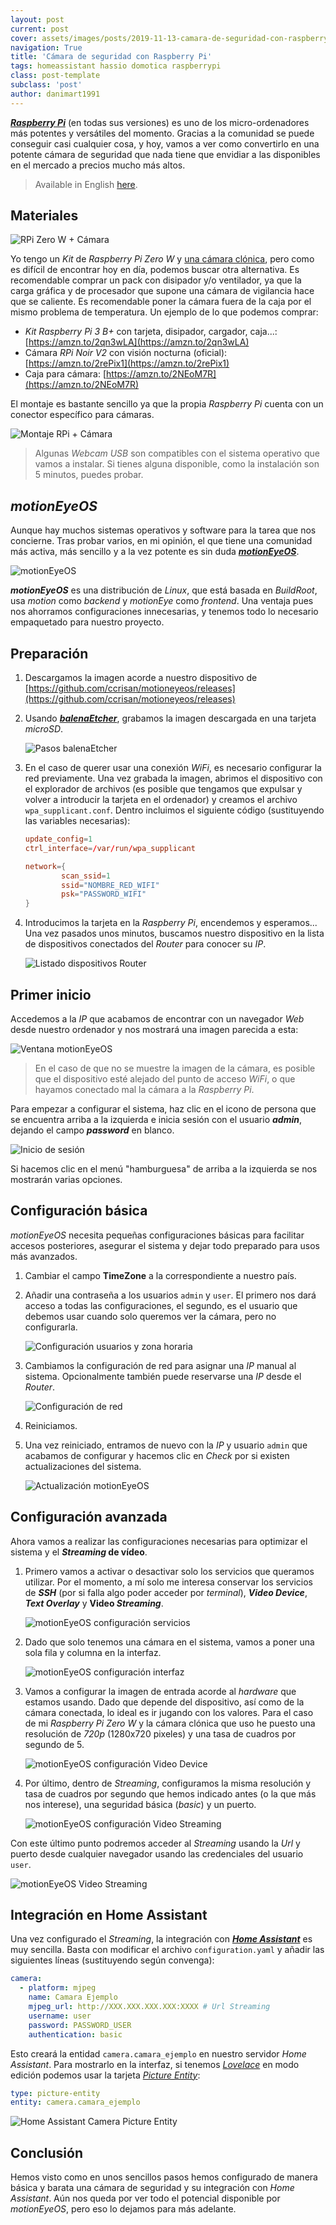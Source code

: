```yaml
---
layout: post
current: post
cover: assets/images/posts/2019-11-13-camara-de-seguridad-con-raspberry-pi/header.jpg
navigation: True
title: 'Cámara de seguridad con Raspberry Pi'
tags: homeassistant hassio domotica raspberrypi
class: post-template
subclass: 'post'
author: danimart1991
---
```


[***Raspberry Pi***](https://www.raspberrypi.org/) (en todas sus versiones) es uno de los micro-ordenadores más potentes y versátiles del momento. Gracias a la comunidad se puede conseguir casi cualquier cosa, y hoy, vamos a ver como convertirlo en una potente cámara de seguridad que nada tiene que envidiar a las disponibles en el mercado a precios mucho más altos.

> Available in English [here](https://www.danielmartingonzalez.com/security-camera-with-raspberry-pi/).

## Materiales

![RPi Zero W + Cámara](/assets/images/posts/2019-11-13-camara-de-seguridad-con-raspberry-pi/image01.jpg)

Yo tengo un *Kit* de *Raspberry Pi Zero W* y [una cámara clónica](https://amzn.to/2WLRpEi), pero como es difícil de encontrar hoy en día, podemos buscar otra alternativa. Es recomendable comprar un pack con disipador y/o ventilador, ya que la carga gráfica y de procesador que supone una cámara de vigilancia hace que se caliente. Es recomendable poner la cámara fuera de la caja por el mismo problema de temperatura. Un ejemplo de lo que podemos comprar:

- *Kit Raspberry Pi 3 B+* con tarjeta, disipador, cargador, caja...: [https://amzn.to/2qn3wLA](https://amzn.to/2qn3wLA)
- Cámara *RPi Noir V2* con visión nocturna (oficial): [https://amzn.to/2rePix1](https://amzn.to/2rePix1)
- Caja para cámara: [https://amzn.to/2NEoM7R](https://amzn.to/2NEoM7R)

El montaje es bastante sencillo ya que la propia *Raspberry Pi* cuenta con un conector específico para cámaras.

![Montaje RPi + Cámara](/assets/images/posts/2019-11-13-camara-de-seguridad-con-raspberry-pi/image02.jpg)

> Algunas *Webcam USB* son compatibles con el sistema operativo que vamos a instalar. Si tienes alguna disponible, como la instalación son 5 minutos, puedes probar.

## *motionEyeOS*

Aunque hay muchos sistemas operativos y software para la tarea que nos concierne. Tras probar varios, en mi opinión, el que tiene una comunidad más activa, más sencillo y a la vez potente es sin duda [***motionEyeOS***](https://github.com/ccrisan/motioneyeos).

![motionEyeOS](/assets/images/posts/2019-11-13-camara-de-seguridad-con-raspberry-pi/image03.jpg)

***motionEyeOS*** es una distribución de *Linux*, que está basada en *BuildRoot*, usa *motion* como *backend* y *motionEye* como *frontend*. Una ventaja pues nos ahorramos configuraciones innecesarias, y tenemos todo lo necesario empaquetado para nuestro proyecto.

## Preparación

1. Descargamos la imagen acorde a nuestro dispositivo de [https://github.com/ccrisan/motioneyeos/releases](https://github.com/ccrisan/motioneyeos/releases)

2. Usando [***balenaEtcher***](https://www.balena.io/etcher/), grabamos la imagen descargada en una tarjeta *microSD*.

    ![Pasos balenaEtcher](/assets/images/posts/2019-11-13-camara-de-seguridad-con-raspberry-pi/image04.gif)

3. En el caso de querer usar una conexión *WiFi*, es necesario configurar la red previamente. Una vez grabada la imagen, abrimos el dispositivo con el explorador de archivos (es posible que tengamos que expulsar y volver a introducir la tarjeta en el ordenador) y creamos el archivo `wpa_supplicant.conf`. Dentro incluimos el siguiente código (sustituyendo las variables necesarias):

    ```conf
    update_config=1
    ctrl_interface=/var/run/wpa_supplicant

    network={
            scan_ssid=1
            ssid="NOMBRE_RED_WIFI"
            psk="PASSWORD_WIFI"
    }
    ```

4. Introducimos la tarjeta en la *Raspberry Pi*, encendemos y esperamos... Una vez pasados unos minutos, buscamos nuestro dispositivo en la lista de dispositivos conectados del *Router* para conocer su *IP*.

    ![Listado dispositivos Router](/assets/images/posts/2019-11-13-camara-de-seguridad-con-raspberry-pi/image05.jpg)

## Primer inicio

Accedemos a la *IP* que acabamos de encontrar con un navegador *Web* desde nuestro ordenador y nos mostrará una imagen parecida a esta:

![Ventana motionEyeOS](/assets/images/posts/2019-11-13-camara-de-seguridad-con-raspberry-pi/image06.jpg)

> En el caso de que no se muestre la imagen de la cámara, es posible que el dispositivo esté alejado del punto de acceso *WiFi*, o que hayamos conectado mal la cámara a la *Raspberry Pi*.

Para empezar a configurar el sistema, haz clic en el icono de persona que se encuentra arriba a la izquierda e inicia sesión con el usuario ***admin***, dejando el campo ***password*** en blanco.

![Inicio de sesión](/assets/images/posts/2019-11-13-camara-de-seguridad-con-raspberry-pi/image07.jpg)

Si hacemos clic en el menú "hamburguesa" de arriba a la izquierda se nos mostrarán varias opciones.

## Configuración básica

*motionEyeOS* necesita pequeñas configuraciones básicas para facilitar accesos posteriores, asegurar el sistema y dejar todo preparado para usos más avanzados.

1. Cambiar el campo **TimeZone** a la correspondiente a nuestro país.

2. Añadir una contraseña a los usuarios `admin` y `user`. El primero nos dará acceso a todas las configuraciones, el segundo, es el usuario que debemos usar cuando solo queremos ver la cámara, pero no configurarla.

    ![Configuración usuarios y zona horaria](/assets/images/posts/2019-11-13-camara-de-seguridad-con-raspberry-pi/image08.jpg)

3. Cambiamos la configuración de red para asignar una *IP* manual al sistema. Opcionalmente también puede reservarse una *IP* desde el *Router*.

    ![Configuración de red](/assets/images/posts/2019-11-13-camara-de-seguridad-con-raspberry-pi/image09.jpg)

4. Reiniciamos.

5. Una vez reiniciado, entramos de nuevo con la *IP* y usuario `admin` que acabamos de configurar y hacemos clic en *Check* por si existen actualizaciones del sistema.

    ![Actualización motionEyeOS](/assets/images/posts/2019-11-13-camara-de-seguridad-con-raspberry-pi/image10.jpg)

## Configuración avanzada

Ahora vamos a realizar las configuraciones necesarias para optimizar el sistema y el ***Streaming* de vídeo**.

1. Primero vamos a activar o desactivar solo los servicios que queramos utilizar. Por el momento, a mí solo me interesa conservar los servicios de ***SSH*** (por si falla algo poder acceder por *terminal*), ***Video Device***, ***Text Overlay*** y **Video *Streaming***.

    ![motionEyeOS configuración servicios](/assets/images/posts/2019-11-13-camara-de-seguridad-con-raspberry-pi/image11.jpg)

2. Dado que solo tenemos una cámara en el sistema, vamos a poner una sola fila y columna en la interfaz.

    ![motionEyeOS configuración interfaz](/assets/images/posts/2019-11-13-camara-de-seguridad-con-raspberry-pi/image12.jpg)

3. Vamos a configurar la imagen de entrada acorde al *hardware* que estamos usando. Dado que depende del dispositivo, así como de la cámara conectada, lo ideal es ir jugando con los valores. Para el caso de mi *Raspberry Pi Zero W* y la cámara clónica que uso he puesto una resolución de *720p* (1280x720 pixeles) y una tasa de cuadros por segundo de 5.

    ![motionEyeOS configuración Video Device](/assets/images/posts/2019-11-13-camara-de-seguridad-con-raspberry-pi/image13.jpg)

4. Por último, dentro de *Streaming*, configuramos la misma resolución y tasa de cuadros por segundo que hemos indicado antes (o la que más nos interese), una seguridad básica (*basic*) y un puerto.

    ![motionEyeOS configuración Video Streaming](/assets/images/posts/2019-11-13-camara-de-seguridad-con-raspberry-pi/image14.jpg)

Con este último punto podremos acceder al *Streaming* usando la *Url* y puerto desde cualquier navegador usando las credenciales del usuario `user`.

![motionEyeOS Video Streaming](/assets/images/posts/2019-11-13-camara-de-seguridad-con-raspberry-pi/image15.jpg)

## Integración en Home Assistant

Una vez configurado el *Streaming*, la integración con [***Home Assistant***](https://www.home-assistant.io/) es muy sencilla. Basta con modificar el archivo `configuration.yaml` y añadir las siguientes líneas (sustituyendo según convenga):

```yaml
camera:
  - platform: mjpeg
    name: Camara Ejemplo
    mjpeg_url: http://XXX.XXX.XXX.XXX:XXXX # Url Streaming
    username: user
    password: PASSWORD_USER
    authentication: basic
```

Esto creará la entidad `camera.camara_ejemplo` en nuestro servidor *Home Assistant*. Para mostrarlo en la interfaz, si tenemos [*Lovelace*](https://www.home-assistant.io/lovelace/) en modo edición podemos usar la tarjeta [*Picture Entity*](https://www.home-assistant.io/lovelace/picture-entity/):

```yaml
type: picture-entity
entity: camera.camara_ejemplo
```

![Home Assistant Camera Picture Entity](/assets/images/posts/2019-11-13-camara-de-seguridad-con-raspberry-pi/image16.jpg)

## Conclusión

Hemos visto como en unos sencillos pasos hemos configurado de manera básica y barata una cámara de seguridad y su integración con *Home Assistant*. Aún nos queda por ver todo el potencial disponible por *motionEyeOS*, pero eso lo dejamos para más adelante.
